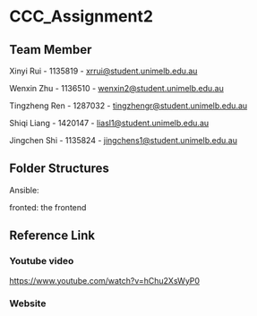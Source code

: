 # CCC_Assignment2

## Team Member
Xinyi Rui - 1135819 - xrrui@student.unimelb.edu.au

Wenxin Zhu - 1136510 - wenxin2@student.unimelb.edu.au

Tingzheng Ren - 1287032 - tingzhengr@student.unimelb.edu.au

Shiqi Liang - 1420147 - liasl1@student.unimelb.edu.au

Jingchen Shi - 1135824 - jingchens1@student.unimelb.edu.au

## Folder Structures
Ansible:

fronted: the frontend 








## Reference Link
### Youtube video
https://www.youtube.com/watch?v=hChu2XsWyP0
### Website

